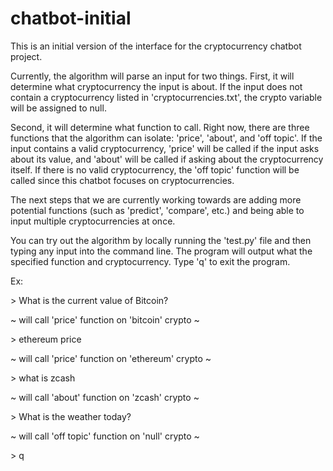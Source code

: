 # chatbot-initial

This is an initial version of the interface for the cryptocurrency chatbot project. 

Currently, the algorithm will parse an input for two things. First, it will determine what cryptocurrency the input is about. If the input does not contain a cryptocurrency listed in 'cryptocurrencies.txt', the crypto variable will be assigned to null.

Second, it will determine what function to call. Right now, there are three functions that the algorithm can isolate: 'price', 'about', and 'off topic'. If the input contains a valid cryptocurrency, 'price' will be called if the input asks about its value, and 'about' will be called if asking about the cryptocurrency itself. If there is no valid cryptocurrency, the 'off topic' function will be called since this chatbot focuses on cryptocurrencies.

The next steps that we are currently working towards are adding more potential functions (such as 'predict', 'compare', etc.) and being able to input multiple cryptocurrencies at once.

You can try out the algorithm by locally running the 'test.py' file and then typing any input into the command line. The program will output what the specified function and cryptocurrency. Type 'q' to exit the program.

Ex: 

\> What is the current value of Bitcoin?

~ will call 'price' function on 'bitcoin' crypto ~


\> ethereum price 

~ will call 'price' function on 'ethereum' crypto ~


\> what is zcash

~ will call 'about' function on 'zcash' crypto ~


\> What is the weather today?

~ will call 'off topic' function on 'null' crypto ~

\> q
